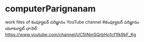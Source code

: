 # computerParignanam
work files of కంప్యూటర్ పరిజ్ఞానం YouTube channel
#కంప్యూటర్ పరిజ్ఞానం యూట్యూబ్ ఛానెల్: https://www.youtube.com/channel/UC5tNmSQrbHo1cf1fk9bF_Kg
